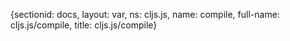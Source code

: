 {sectionid: docs, layout: var, ns: cljs.js, name: compile, full-name: cljs.js/compile,
  title: cljs.js/compile}
